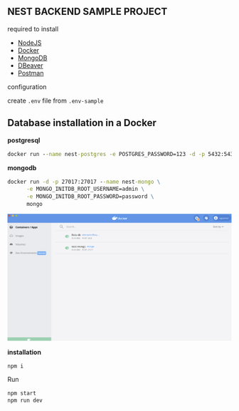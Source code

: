 ## NEST BACKEND SAMPLE PROJECT

required to install

- [NodeJS](https://nodejs.org/en/download/)
- [Docker](https://www.docker.com/products/docker-desktop)
- [MongoDB](https://www.mongodb.com/products/compass)
- [DBeaver](https://dbeaver.io/)
- [Postman](https://www.postman.com/downloads/)

configuration

create `.env` file from `.env-sample`

## Database installation in a Docker

**postgresql**

```cmd
docker run --name nest-postgres -e POSTGRES_PASSWORD=123 -d -p 5432:5432 postgres
```

**mongodb**

```cmd
docker run -d -p 27017:27017 --name nest-mongo \
      -e MONGO_INITDB_ROOT_USERNAME=admin \
      -e MONGO_INITDB_ROOT_PASSWORD=password \
      mongo
```

![docker](./docker.png)

**installation**

```
npm i
```

Run

```
npm start
npm run dev
```
